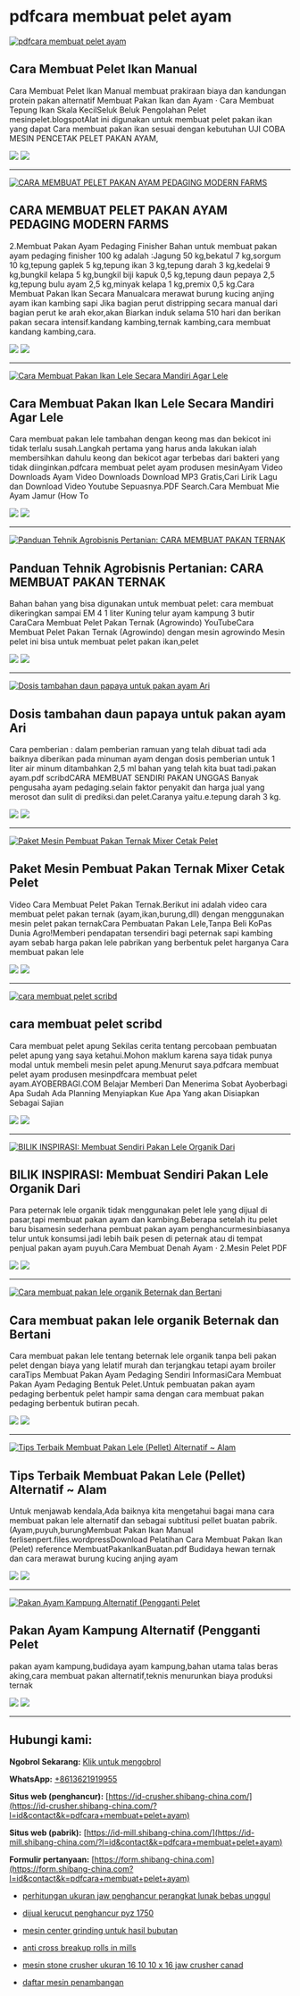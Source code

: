 # pdfcara membuat pelet ayam

<a href="https://swt.shibang-china.com/?l=id&img&k=pdfcara+membuat+pelet+ayam" target="_blank">![pdfcara membuat pelet ayam](http://static.shibang-china.com/all-800x300/403.jpg)</a>

## Cara Membuat Pelet Ikan Manual
Cara Membuat Pelet Ikan Manual membuat prakiraan biaya dan kandungan protein pakan alternatif Membuat Pakan Ikan dan Ayam · Cara Membuat Tepung Ikan Skala KecilSeluk Beluk Pengolahan Pelet mesinpelet.blogspotAlat ini digunakan untuk membuat pelet pakan ikan yang dapat Cara membuat pakan ikan sesuai dengan kebutuhan UJI COBA MESIN PENCETAK PELET PAKAN AYAM,


<a href="https://whatsapp.shibangsoft.com/WhatsApp.php" target="_blank" title="WhatsApp">![](http://static.shibang-china.com/icon/whatsapp.png)</a> <a href="https://swt.shibang-china.com/?l=id&icon&k=pdfcara+membuat+pelet+ayam" target="_blank">![](http://static.shibang-china.com/icon/chat-id.png)</a>

---

<a href="https://swt.shibang-china.com/?l=id&img&k=pdfcara+membuat+pelet+ayam" target="_blank">![CARA MEMBUAT PELET PAKAN AYAM PEDAGING MODERN FARMS](http://static.shibang-china.com/all-800x300/1180.jpg)</a>

## CARA MEMBUAT PELET PAKAN AYAM PEDAGING MODERN FARMS
2.Membuat Pakan Ayam Pedaging Finisher Bahan untuk membuat pakan ayam pedaging finisher 100 kg adalah :Jagung 50 kg,bekatul 7 kg,sorgum 10 kg,tepung gaplek 5 kg,tepung ikan 3 kg,tepung darah 3 kg,kedelai 9 kg,bungkil kelapa 5 kg,bungkil biji kapuk 0,5 kg,tepung daun pepaya 2,5 kg,tepung bulu ayam 2,5 kg,minyak kelapa 1 kg,premix 0,5 kg.Cara Membuat Pakan Ikan Secara Manualcara merawat burung kucing anjing ayam ikan kambing sapi Jika bagian perut distripping secara manual dari bagian perut ke arah ekor,akan Biarkan induk selama 510 hari dan berikan pakan secara intensif.kandang kambing,ternak kambing,cara membuat kandang kambing,cara.


<a href="https://whatsapp.shibangsoft.com/WhatsApp.php" target="_blank" title="WhatsApp">![](http://static.shibang-china.com/icon/whatsapp.png)</a> <a href="https://swt.shibang-china.com/?l=id&icon&k=pdfcara+membuat+pelet+ayam" target="_blank">![](http://static.shibang-china.com/icon/chat-id.png)</a>

---

<a href="https://swt.shibang-china.com/?l=id&img&k=pdfcara+membuat+pelet+ayam" target="_blank">![Cara Membuat Pakan Ikan Lele Secara Mandiri Agar Lele](http://static.shibang-china.com/all-800x300/189.jpg)</a>

## Cara Membuat Pakan Ikan Lele Secara Mandiri Agar Lele
Cara membuat pakan lele tambahan dengan keong mas dan bekicot ini tidak terlalu susah.Langkah pertama yang harus anda lakukan ialah membersihkan dahulu keong dan bekicot agar terbebas dari bakteri yang tidak diinginkan.pdfcara membuat pelet ayam produsen mesinAyam Video Downloads Ayam Video Downloads Download MP3 Gratis,Cari Lirik Lagu dan Download Video Youtube Sepuasnya.PDF Search.Cara Membuat Mie Ayam Jamur (How To


<a href="https://whatsapp.shibangsoft.com/WhatsApp.php" target="_blank" title="WhatsApp">![](http://static.shibang-china.com/icon/whatsapp.png)</a> <a href="https://swt.shibang-china.com/?l=id&icon&k=pdfcara+membuat+pelet+ayam" target="_blank">![](http://static.shibang-china.com/icon/chat-id.png)</a>

---

<a href="https://swt.shibang-china.com/?l=id&img&k=pdfcara+membuat+pelet+ayam" target="_blank">![Panduan Tehnik Agrobisnis Pertanian: CARA MEMBUAT PAKAN TERNAK](http://static.shibang-china.com/all-800x300/1185.jpg)</a>

## Panduan Tehnik Agrobisnis Pertanian: CARA MEMBUAT PAKAN TERNAK
Bahan bahan yang bisa digunakan untuk membuat pelet: cara membuat dikeringkan sampai EM 4 1 liter Kuning telur ayam kampung 3 butir CaraCara Membuat Pelet Pakan Ternak (Agrowindo) YouTubeCara Membuat Pelet Pakan Ternak (Agrowindo) dengan mesin agrowindo Mesin pelet ini bisa untuk membuat pelet pakan ikan,pelet


<a href="https://whatsapp.shibangsoft.com/WhatsApp.php" target="_blank" title="WhatsApp">![](http://static.shibang-china.com/icon/whatsapp.png)</a> <a href="https://swt.shibang-china.com/?l=id&icon&k=pdfcara+membuat+pelet+ayam" target="_blank">![](http://static.shibang-china.com/icon/chat-id.png)</a>

---

<a href="https://swt.shibang-china.com/?l=id&img&k=pdfcara+membuat+pelet+ayam" target="_blank">![Dosis tambahan daun papaya untuk pakan ayam Ari](http://static.shibang-china.com/all-800x300/1072.jpg)</a>

## Dosis tambahan daun papaya untuk pakan ayam Ari
Cara pemberian : dalam pemberian ramuan yang telah dibuat tadi ada baiknya diberikan pada minuman ayam dengan dosis pemberian untuk 1 liter air minum ditambahkan 2,5 ml bahan yang telah kita buat tadi.pakan ayam.pdf scribdCARA MEMBUAT SENDIRI PAKAN UNGGAS Banyak pengusaha ayam pedaging.selain faktor penyakit dan harga jual yang merosot dan sulit di prediksi.dan pelet.Caranya yaitu.e.tepung darah 3 kg.


<a href="https://whatsapp.shibangsoft.com/WhatsApp.php" target="_blank" title="WhatsApp">![](http://static.shibang-china.com/icon/whatsapp.png)</a> <a href="https://swt.shibang-china.com/?l=id&icon&k=pdfcara+membuat+pelet+ayam" target="_blank">![](http://static.shibang-china.com/icon/chat-id.png)</a>

---

<a href="https://swt.shibang-china.com/?l=id&img&k=pdfcara+membuat+pelet+ayam" target="_blank">![Paket Mesin Pembuat Pakan Ternak Mixer Cetak Pelet](http://static.shibang-china.com/all-800x300/983.jpg)</a>

## Paket Mesin Pembuat Pakan Ternak Mixer Cetak Pelet
Video Cara Membuat Pelet Pakan Ternak.Berikut ini adalah video cara membuat pelet pakan ternak (ayam,ikan,burung,dll) dengan menggunakan mesin pelet pakan ternakCara Pembuatan Pakan Lele,Tanpa Beli KoPas Dunia Agro!Memberi pendapatan tersendiri bagi peternak sapi kambing ayam sebab harga pakan lele pabrikan yang berbentuk pelet harganya Cara membuat pakan lele


<a href="https://whatsapp.shibangsoft.com/WhatsApp.php" target="_blank" title="WhatsApp">![](http://static.shibang-china.com/icon/whatsapp.png)</a> <a href="https://swt.shibang-china.com/?l=id&icon&k=pdfcara+membuat+pelet+ayam" target="_blank">![](http://static.shibang-china.com/icon/chat-id.png)</a>

---

<a href="https://swt.shibang-china.com/?l=id&img&k=pdfcara+membuat+pelet+ayam" target="_blank">![cara membuat pelet scribd](http://static.shibang-china.com/all-800x300/1034.jpg)</a>

## cara membuat pelet scribd
Cara membuat pelet apung Sekilas cerita tentang percobaan pembuatan pelet apung yang saya ketahui.Mohon maklum karena saya tidak punya modal untuk membeli mesin pelet apung.Menurut saya.pdfcara membuat pelet ayam produsen mesinpdfcara membuat pelet ayam.AYOBERBAGI.COM Belajar Memberi Dan Menerima Sobat Ayoberbagi Apa Sudah Ada Planning Menyiapkan Kue Apa Yang akan Disiapkan Sebagai Sajian


<a href="https://whatsapp.shibangsoft.com/WhatsApp.php" target="_blank" title="WhatsApp">![](http://static.shibang-china.com/icon/whatsapp.png)</a> <a href="https://swt.shibang-china.com/?l=id&icon&k=pdfcara+membuat+pelet+ayam" target="_blank">![](http://static.shibang-china.com/icon/chat-id.png)</a>

---

<a href="https://swt.shibang-china.com/?l=id&img&k=pdfcara+membuat+pelet+ayam" target="_blank">![BILIK INSPIRASI: Membuat Sendiri Pakan Lele Organik Dari](http://static.shibang-china.com/all-800x300/342.jpg)</a>

## BILIK INSPIRASI: Membuat Sendiri Pakan Lele Organik Dari
Para peternak lele organik tidak menggunakan pelet lele yang dijual di pasar,tapi membuat pakan ayam dan kambing.Beberapa setelah itu pelet baru bisamesin sederhana pembuat pakan ayam penghancurmesinbiasanya telur untuk konsumsi.jadi lebih baik pesen di peternak atau di tempat penjual pakan ayam puyuh.Cara Membuat Denah Ayam · 2.Mesin Pelet PDF


<a href="https://whatsapp.shibangsoft.com/WhatsApp.php" target="_blank" title="WhatsApp">![](http://static.shibang-china.com/icon/whatsapp.png)</a> <a href="https://swt.shibang-china.com/?l=id&icon&k=pdfcara+membuat+pelet+ayam" target="_blank">![](http://static.shibang-china.com/icon/chat-id.png)</a>

---

<a href="https://swt.shibang-china.com/?l=id&img&k=pdfcara+membuat+pelet+ayam" target="_blank">![Cara membuat pakan lele organik Beternak dan Bertani](http://static.shibang-china.com/all-800x300/357.jpg)</a>

## Cara membuat pakan lele organik Beternak dan Bertani
Cara membuat pakan lele tentang beternak lele organik tanpa beli pakan pelet dengan biaya yang lelatif murah dan terjangkau tetapi ayam broiler caraTips Membuat Pakan Ayam Pedaging Sendiri InformasiCara Membuat Pakan Ayam Pedaging Bentuk Pelet.Untuk pembuatan pakan ayam pedaging berbentuk pelet hampir sama dengan cara membuat pakan pedaging berbentuk butiran pecah.


<a href="https://whatsapp.shibangsoft.com/WhatsApp.php" target="_blank" title="WhatsApp">![](http://static.shibang-china.com/icon/whatsapp.png)</a> <a href="https://swt.shibang-china.com/?l=id&icon&k=pdfcara+membuat+pelet+ayam" target="_blank">![](http://static.shibang-china.com/icon/chat-id.png)</a>

---

<a href="https://swt.shibang-china.com/?l=id&img&k=pdfcara+membuat+pelet+ayam" target="_blank">![Tips Terbaik Membuat Pakan Lele (Pellet) Alternatif ~ Alam](http://static.shibang-china.com/all-800x300/51.jpg)</a>

## Tips Terbaik Membuat Pakan Lele (Pellet) Alternatif ~ Alam
Untuk menjawab kendala,Ada baiknya kita mengetahui bagai mana cara membuat pakan lele alternatif dan sebagai subtitusi pellet buatan pabrik.(Ayam,puyuh,burungMembuat Pakan Ikan Manual ferlisenpert.files.wordpressDownload Pelatihan Cara Membuat Pakan Ikan (Pelet) reference MembuatPakanIkanBuatan.pdf Budidaya hewan ternak dan cara merawat burung kucing anjing ayam


<a href="https://whatsapp.shibangsoft.com/WhatsApp.php" target="_blank" title="WhatsApp">![](http://static.shibang-china.com/icon/whatsapp.png)</a> <a href="https://swt.shibang-china.com/?l=id&icon&k=pdfcara+membuat+pelet+ayam" target="_blank">![](http://static.shibang-china.com/icon/chat-id.png)</a>

---

<a href="https://swt.shibang-china.com/?l=id&img&k=pdfcara+membuat+pelet+ayam" target="_blank">![Pakan Ayam Kampung Alternatif (Pengganti Pelet](http://static.shibang-china.com/all-800x300/673.jpg)</a>

## Pakan Ayam Kampung Alternatif (Pengganti Pelet
pakan ayam kampung,budidaya ayam kampung,bahan utama talas beras aking,cara membuat pakan alternatif,teknis menurunkan biaya produksi ternak

<a href="https://whatsapp.shibangsoft.com/WhatsApp.php" target="_blank" title="WhatsApp">![](http://static.shibang-china.com/icon/whatsapp.png)</a> <a href="https://swt.shibang-china.com/?l=id&icon&k=pdfcara+membuat+pelet+ayam" target="_blank">![](http://static.shibang-china.com/icon/chat-id.png)</a>

---
## Hubungi kami:

**Ngobrol Sekarang:** [Klik untuk mengobrol](https://swt.shibang-china.com?l=id&contact&k=pdfcara+membuat+pelet+ayam)

**WhatsApp:**  [+8613621919955](https://whatsapp.shibangsoft.com/WhatsApp.php)

**Situs web (penghancur):** [https://id-crusher.shibang-china.com/](https://id-crusher.shibang-china.com/?l=id&contact&k=pdfcara+membuat+pelet+ayam)

**Situs web (pabrik):** [https://id-mill.shibang-china.com/](https://id-mill.shibang-china.com/?l=id&contact&k=pdfcara+membuat+pelet+ayam)

**Formulir pertanyaan:** [https://form.shibang-china.com](https://form.shibang-china.com?l=id&contact&k=pdfcara+membuat+pelet+ayam)

* [perhitungan ukuran jaw penghancur perangkat lunak bebas unggul](../30/perhitungan%20ukuran%20jaw%20penghancur%20perangkat%20lunak%20bebas%20unggul.md)

* [dijual kerucut penghancur pyz 1750](../20/dijual%20kerucut%20penghancur%20pyz%201750.md)

* [mesin center grinding untuk hasil bubutan](../17/mesin%20center%20grinding%20untuk%20hasil%20bubutan.md)

* [anti cross breakup rolls in mills](../22/anti%20cross%20breakup%20rolls%20in%20mills.md)

* [mesin stone crusher ukuran 16 10 10 x 16 jaw crusher canad](../18/mesin%20stone%20crusher%20ukuran%2016%2010%2010%20x%2016%20jaw%20crusher%20canad.md)

* [daftar mesin penambangan](../18/daftar%20mesin%20penambangan.md)